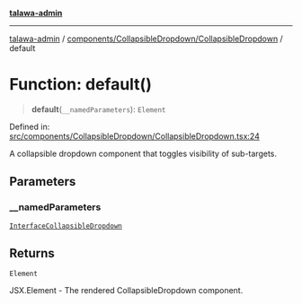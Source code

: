 [**talawa-admin**](../../../../README.md)

***

[talawa-admin](../../../../modules.md) / [components/CollapsibleDropdown/CollapsibleDropdown](../README.md) / default

# Function: default()

> **default**(`__namedParameters`): `Element`

Defined in: [src/components/CollapsibleDropdown/CollapsibleDropdown.tsx:24](https://github.com/bint-Eve/talawa-admin/blob/e05e1a03180dbbfc7ba850102958ea6b6cd4b01e/src/components/CollapsibleDropdown/CollapsibleDropdown.tsx#L24)

A collapsible dropdown component that toggles visibility of sub-targets.

## Parameters

### \_\_namedParameters

[`InterfaceCollapsibleDropdown`](../interfaces/InterfaceCollapsibleDropdown.md)

## Returns

`Element`

JSX.Element - The rendered CollapsibleDropdown component.
